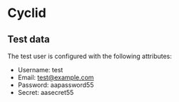 Cyclid
======

Test data
---------
The test user is configured with the following attributes:

* Username: test
* Email: test@example.com
* Password: aapassword55
* Secret: aasecret55